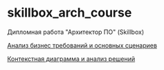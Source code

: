 # skillbox_arch_course
Дипломная работа "Архитектор ПО" (Skillbox)

[Анализ бизнес требований и основных сценариев](./1-requirements.md)

[Контекстная диаграмма и анализ решений](./2-arch.md)
